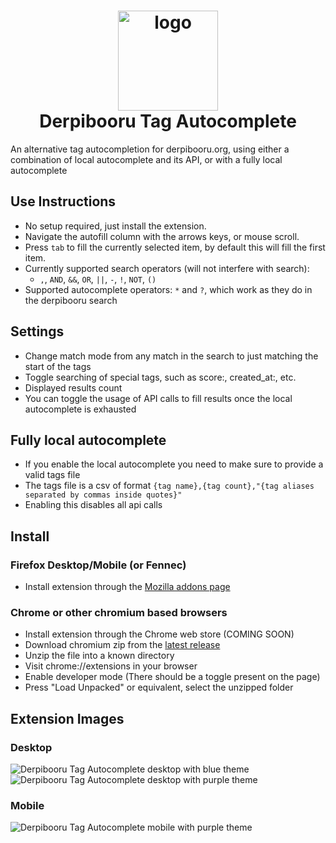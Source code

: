 <h1 align="center"><a href="#"><img src="https://github.com/usyless/Derpibooru-Tag-Autocomplete/blob/main/src/icons/icon.svg?raw=true" width="160" height="160" alt="logo"></a><br>Derpibooru Tag Autocomplete</h1>

An alternative tag autocompletion for derpibooru.org, using either a combination of local autocomplete and its API, or with a fully local autocomplete

## Use Instructions
- No setup required, just install the extension.
- Navigate the autofill column with the arrows keys, or mouse scroll.
- Press `tab` to fill the currently selected item, by default this will fill the first item.
- Currently supported search operators (will not interfere with search):
  - `,`, `AND`, `&&`, `OR`, `||`, `-`, `!`, `NOT`, `()`
- Supported autocomplete operators: `*` and `?`, which work as they do in the derpibooru search

## Settings
- Change match mode from any match in the search to just matching the start of the tags
- Toggle searching of special tags, such as score:, created_at:, etc.
- Displayed results count
- You can toggle the usage of API calls to fill results once the local autocomplete is exhausted

## Fully local autocomplete
- If you enable the local autocomplete you need to make sure to provide a valid tags file
- The tags file is a csv of format `{tag name},{tag count},"{tag aliases separated by commas inside quotes}"`
- Enabling this disables all api calls

## Install
### Firefox Desktop/Mobile (or Fennec)
- Install extension through the [Mozilla addons page ](https://addons.mozilla.org/en-GB/firefox/addon/derpibooru-tag-autocomplete/)
### Chrome or other chromium based browsers
- Install extension through the Chrome web store (COMING SOON)
- Download chromium zip from the [latest release](https://github.com/usyless/Derpibooru-Tag-Autocomplete/releases/latest)
- Unzip the file into a known directory
- Visit chrome://extensions in your browser
- Enable developer mode (There should be a toggle present on the page)
- Press "Load Unpacked" or equivalent, select the unzipped folder

## Extension Images
### Desktop
![Derpibooru Tag Autocomplete desktop with blue theme](https://github.com/usyless/Derpibooru-Tag-Autocomplete/blob/main/assets/desktop_blue.png?raw=true)
![Derpibooru Tag Autocomplete desktop with purple theme](https://github.com/usyless/Derpibooru-Tag-Autocomplete/blob/main/assets/desktop_purple.png?raw=true)
### Mobile
![Derpibooru Tag Autocomplete mobile with purple theme](https://github.com/usyless/Derpibooru-Tag-Autocomplete/blob/main/assets/mobile_purple.png?raw=true)
